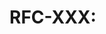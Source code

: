 # RFC-XXX: <Title>

- **Status:** Draft | Review | Accepted | Rejected | Superseded
- **Authors:** <Name(s)>
- **Created:** <YYYY-MM-DD>
- **Target Release:** <Milestone or TBD>
- **Discussion:** <Issue/Discussion link>

## Summary
One-paragraph overview of the proposal.

## Motivation
- Problem statement and why existing solutions are insufficient.
- Goals and non-goals.

## Detailed Design
### Architecture
Explain the components involved, their responsibilities, and interactions. Include diagrams if helpful.

### APIs / Interfaces
Document new or changed APIs, message subjects, schemas, or CLI commands.

### Data Model
Describe schema changes, storage strategies, or migration plans.

### Operational Considerations
- Deployment / rollout strategy
- Observability and metrics
- Security and privacy impact
- Performance expectations

## Alternatives Considered
List meaningful alternatives with pros/cons.

## Backwards Compatibility
Explain how existing users are affected and migration guidance.

## Open Questions
- [ ] Question 1
- [ ] Question 2

## Implementation Plan
1. Milestone / epic
2. Subtask or issue list
3. Testing and validation plan

## References
Links to prototypes, docs, discussions, or prior art.

